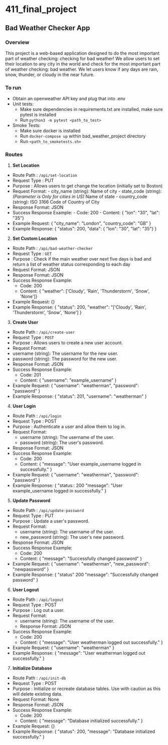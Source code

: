 # 411_final_project
## Bad Weather Checker App 
### Overview
This project is a web-based application designed to do the most important part of weather checking: checking for bad weather! We allow users to set their location to any city in the world and check for the most important part of weather checking: bad weather. We let users know if any days are rain, snow, thunder, or cloudy in the near future.
### To run
  - Obtain an openweather API key and plug that into .env
  - Unit tests:
    - Make sure dependencies in requirements.txt are installed, make sure pytest is installed
    - Run ```python3 -m pytest <path_to_test>```
  - Smoke Tests:
    - Make sure docker is installed
    - Run ```docker-compose up``` within bad_weather_project directory
    - Run ```<path_to_smoketests.sh>```
### Routes 
1. **Set Location**
  - Route Path : `/api/set-location`
  - Request Type  : PUT
  -  Purpose  : Allows users to get change the location (initially set to Boston)
  -  Request Format:
    - city_name (string): Name of city
    - state_code (string): *(Parameter is Only for cities in US)* Name of state
    - country_code (string): ISO 3166 Code of Country of City
  -  Response Format: JSON
  -  Success Response Example:
    - Code: 200
    - Content: { "lon": "30", "lat": "35"}
  -  Example Request: 
    {
      "city_name": "London",
      "country_code": "GB"
    }
  - Example Response:
  {
    "status": 200,
    "data": { "lon": "30", "lat": "35"}
  }

2. **Set Custom Location**
  - Route Path : `/api/bad-weather-checker`  
  - Request Type : `GET`  
  - Purpose : Check if the main weather over next five days is bad and return a list of weather status corresponding to each day
  - Request Format: JSON
  - Response Format: JSON    
  -  Success Response Example:
        - Code: 200
        - Content: { "weather": ['Cloudy', 'Rain', 'Thunderstorm', 'Snow', 'None']}
  - Example Request: 
      {}
  - Example Response:
    {
      "status": 200,
      "weather": "['Cloudy', 'Rain', 'Thunderstorm', 'Snow', 'None']
    }
    
  3. **Create User**
  - Route Path : `/api/create-user`
  - Request Type : `POST`
  - Purpose : Allows users to create a new user account.
  - Request Format:
  -  username (string): The username for the new user.
  -  password (string): The password for the new user.
  - Response Format: JSON
  - Success Response Example:
      - Code: 201
      - Content: { "username": "example_username" }
  - Example Request:
   { 
     "username": "weatherman",
     "password": "password"
   }
  - Example Response:
  {
    "status": 201,
    "username": "weatherman"
  } 

4. **User Login**
- Route Path : `/api/login`
- Request Type  : POST
- Purpose  : Authenticate a user and allow them to log in.
- Request Format:
    - username (string): The username of the user.
    - password (string): The user's password.
- Response Format: JSON
- Success Response Example:
    - Code: 200
    - Content: { "message": "User example_username logged in successfully." }
- Example Request:
{
  "username": "weatherman",
  "password": "password"
}
- Example Response:
{
  "status:: 200
  "message": "User example_username logged in successfully."
}

5. **Update Password**
- Route Path  : `/api/update-password`
- Request Type  : PUT
- Purpose  : Update a user's password.
- Request Format:
    - username (string): The username of the user.
    - new_password (string): The user's new password.
- Response Format: JSON
- Success Response Example:
    - Code: 200
    - Content: { "message": "Successfully changed password" }
- Example Request:
{
  "username": "weatherman",
  "new_password": "newpassword"
}
- Example Response:
{
  "status" 200
  "message": "Successfully changed password"
}

6. **User Logout**
- Route Path  : `/api/logout`
- Request Type  : POST
- Purpose  : Log out a user.
- Request Format:
    - username (string): The username of the user.
    - Response Format: JSON
- Success Response Example:
    - Code: 200
    - Content: { "message": "User weatherman logged out successfully." }
- Example Request:
{
  "username": "weatherman"
}
- Example Response:
{
  "message": "User weatherman logged out successfully."
}

7. **Initialize Database**
- Route Path  : `/api/init-db`
- Request Type  : POST
- Purpose  : Initialize or recreate database tables. Use with caution as this will delete existing data.
- Request Format: None
- Response Format: JSON
- Success Response Example:
    - Code: 200
    - Content: { "message": "Database initialized successfully."
}
- Example Request: {}
- Example Response:
{
    "status": 200,
    "message": "Database initialized successfully."
}
